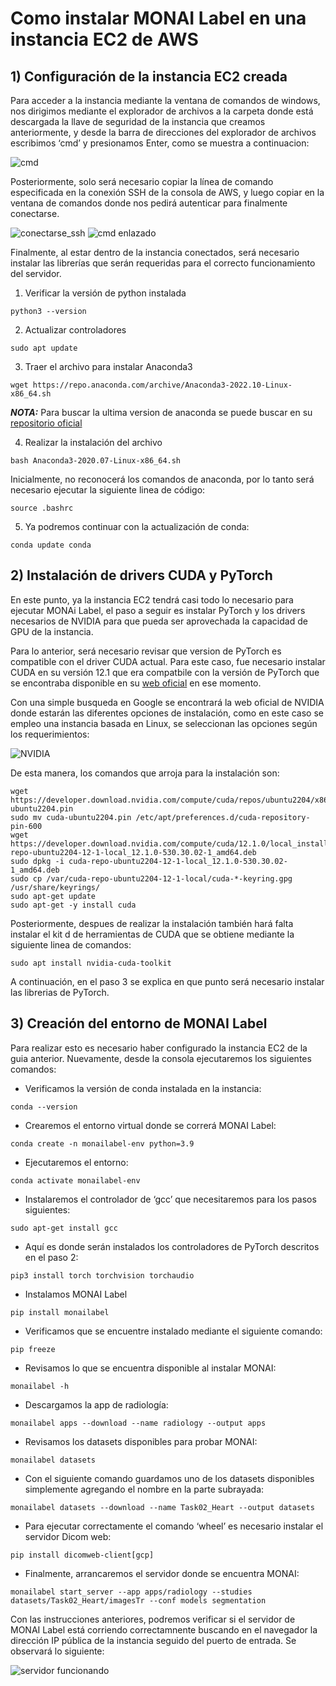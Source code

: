 # Como instalar MONAI Label en una instancia EC2 de AWS
## 1) Configuración de la instancia EC2 creada
Para acceder a la instancia mediante la ventana de comandos de windows, nos dirigimos mediante el explorador de archivos a la carpeta donde está descargada la llave de seguridad de la instancia que creamos anteriormente, y desde la barra de direcciones del explorador de archivos escribimos ‘cmd’ y presionamos Enter, como se muestra a continuacion:

![cmd](https://github.com/doviedob/CardioAR3D/blob/main/Images/entrar%20cmd.png)

Posteriormente, solo será necesario copiar la línea de comando especificada en la conexión SSH de la consola de AWS, y luego copiar en la ventana de comandos donde nos pedirá autenticar para finalmente conectarse.

![conectarse_ssh](https://github.com/doviedob/CardioAR3D/blob/main/Images/conectar-ssh.png)
![cmd enlazado](https://github.com/doviedob/CardioAR3D/blob/main/Images/cmd_enlazado.png)

Finalmente, al estar dentro de la instancia conectados, será necesario instalar las librerías que serán requeridas para el correcto funcionamiento del servidor.

1. Verificar la versión de python instalada
```
python3 --version 
```
2. Actualizar controladores
```
sudo apt update
```
3. Traer el archivo para instalar Anaconda3
```
wget https://repo.anaconda.com/archive/Anaconda3-2022.10-Linux-x86_64.sh
```
***NOTA:*** Para buscar la ultima version de anaconda se puede buscar en su [repositorio oficial](https://repo.anaconda.com/archive/)

4. Realizar la instalación del archivo
```
bash Anaconda3-2020.07-Linux-x86_64.sh
```
Inicialmente, no reconocerá los comandos de anaconda, por lo tanto será necesario ejecutar la siguiente linea de código:
```
source .bashrc
```
5. Ya podremos continuar con la actualización de conda:
```
conda update conda
```
## 2) Instalación de drivers CUDA y PyTorch
En este punto, ya la instancia EC2 tendrá casi todo lo necesario para ejecutar MONAi Label, el paso a seguir es instalar PyTorch y los drivers necesarios de NVIDIA para que pueda ser aprovechada la capacidad de GPU de la instancia.

Para lo anterior, será necesario revisar que version de PyTorch es compatible con el driver CUDA actual. Para este caso, fue necesario instalar CUDA en su versión 12.1 que era compatbile con la versión de PyTorch que se encontraba disponible en su [web oficial](https://pytorch.org/get-started/locally/) en ese momento.

Con una simple busqueda en Google se encontrará la web oficial de NVIDIA donde estarán las diferentes opciones de instalación, como en este caso se empleo una instancia basada en Linux, se seleccionan las opciones según los requerimientos:

![NVIDIA](https://github.com/doviedob/CardioAR3D/blob/main/Images/CUDA%20instalation.png)

De esta manera, los comandos que arroja para la instalación son:
```
wget https://developer.download.nvidia.com/compute/cuda/repos/ubuntu2204/x86_64/cuda-ubuntu2204.pin
sudo mv cuda-ubuntu2204.pin /etc/apt/preferences.d/cuda-repository-pin-600
wget https://developer.download.nvidia.com/compute/cuda/12.1.0/local_installers/cuda-repo-ubuntu2204-12-1-local_12.1.0-530.30.02-1_amd64.deb
sudo dpkg -i cuda-repo-ubuntu2204-12-1-local_12.1.0-530.30.02-1_amd64.deb
sudo cp /var/cuda-repo-ubuntu2204-12-1-local/cuda-*-keyring.gpg /usr/share/keyrings/
sudo apt-get update
sudo apt-get -y install cuda
```
Posteriormente, despues de realizar la instalación también hará falta instalar el kit d de herramientas de CUDA que se obtiene mediante la siguiente linea de comandos:
```
sudo apt install nvidia-cuda-toolkit
```

A continuación, en el paso 3 se explica en que punto será necesario instalar las librerias de PyTorch.

## 3) Creación del entorno de MONAI Label

Para realizar esto es necesario haber configurado la instancia EC2 de la guia anterior. Nuevamente, desde la consola ejecutaremos los siguientes comandos:

- Verificamos la versión de conda instalada en la instancia:
```
conda --version
```
- Crearemos el entorno virtual donde se correrá MONAI Label:
```
conda create -n monailabel-env python=3.9
```
- Ejecutaremos el entorno:
```
conda activate monailabel-env
```
- Instalaremos el controlador de ‘gcc’ que necesitaremos para los pasos siguientes:
```
sudo apt-get install gcc
```
- Aquí es donde serán instalados los controladores de PyTorch descritos en el paso 2:
```
pip3 install torch torchvision torchaudio
```
- Instalamos MONAI Label
```
pip install monailabel
```
- Verificamos que se encuentre instalado mediante el siguiente comando:
```
pip freeze
```
- Revisamos lo que se encuentra disponible al instalar MONAI:
```
monailabel -h
```
- Descargamos la app de radiología:
```
monailabel apps --download --name radiology --output apps
```
- Revisamos los datasets disponibles para probar MONAI:
```
monailabel datasets
```
- Con el siguiente comando guardamos uno de los datasets disponibles simplemente agregando el nombre en la parte subrayada:
```
monailabel datasets --download --name Task02_Heart --output datasets
```
- Para ejecutar correctamente el comando ‘wheel’ es necesario instalar el servidor Dicom web:
```
pip install dicomweb-client[gcp]
```
- Finalmente, arrancaremos el servidor donde se encuentra MONAI:
```
monailabel start_server --app apps/radiology --studies datasets/Task02_Heart/imagesTr --conf models segmentation
```

Con las instrucciones anteriores, podremos verificar si el servidor de MONAI Label está corriendo correctamnente buscando en el navegador la dirección IP pública de la instancia seguido del puerto de entrada. Se observará lo siguiente:

![servidor funcionando](https://github.com/doviedob/CardioAR3D/blob/main/Images/servidor%20running.png)
